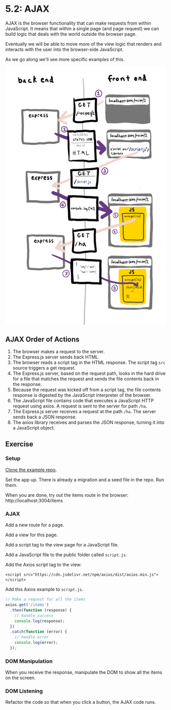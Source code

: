 # 5.2: AJAX

AJAX is the browser functionality that can make requests from within JavaScript. It means that within a single page \(and page request\) we can build logic that deals with the world outside the browser page.

Eventually we will be able to move more of the view logic that renders and interacts with the user into the browser-side JavaScript.

As we go along we'll see more specific examples of this.

![](../.gitbook/assets/ajax.jpg)

## AJAX Order of Actions

1. The browser makes a request to the server.
2. The Express.js server sends back HTML.
3. The browser reads a script tag in the HTML response. The script tag `src` source triggers a get request.
4. The Express.js server, based on the request path, looks in the hard drive for a file that matches the request and sends the file contents back in the response.
5. Because the request was kicked off from a script tag, the file contents response is digested by the JavaScript interpreter of the browser.
6. The JavaScript file contains code that executes a JavaScript HTTP request using axios. A request is sent to the server for path `/ha`.
7. The Express.js server receives a request at the path `/ha`. The server sends back a JSON response.
8. The axios library receives and parses the JSON response, turning it into a JavaScript object.

## Exercise

### Setup

[Clone the example repo](https://github.com/rocketacademy/ajax-swe1).

Set the app up. There is already a migration and a seed file in the repo. Run them.

When you are done, try out the items route in the browser: http://localhost:3004/items

### AJAX

Add a new route for a page.

Add a view for this page.

Add a script tag to the view page for a JavaScript file.

Add a JavaScript file to the public folder called `script.js`.

Add the Axios script tag to the view:

```markup
<script src="https://cdn.jsdelivr.net/npm/axios/dist/axios.min.js"></script>
```

Add this Axios example to `script.js`.

```javascript
// Make a request for all the items
axios.get('/items')
  .then(function (response) {
    // handle success
    console.log(response);
  })
  .catch(function (error) {
    // handle error
    console.log(error);
  });
```

### DOM Manipulation

When you receive the response, manipulate the DOM to show all the items on the screen.

### DOM Listening

Refactor the code so that when you click a button, the AJAX code runs.



